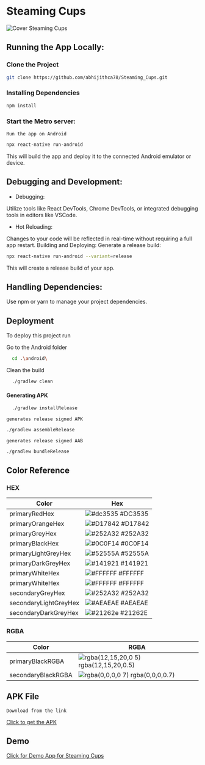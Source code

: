 # Steaming Cups


![Cover Steaming Cups](https://github.com/abhijithca78/Steaming_Cups/assets/83497961/893293e7-d1b3-498f-b075-e75e5b8cfb56)

## Running the App Locally:

### Clone the Project
```bash
git clone https://github.com/abhijithca78/Steaming_Cups.git
```

### Installing Dependencies
```bash
npm install
```

### Start the Metro server:

`Run the app on Android`

``` bash
npx react-native run-android
```

This will build the app and deploy it to the connected Android emulator or device.


## Debugging and Development:
- Debugging:

Utilize tools like React DevTools, Chrome DevTools, or integrated debugging tools in editors like VSCode.

- Hot Reloading:

Changes to your code will be reflected in real-time without requiring a full app restart.
Building and Deploying:
Generate a release build:

```bash
npx react-native run-android --variant=release
```
This will create a release build of your app.

## Handling Dependencies:

Use npm or yarn to manage your project dependencies.


## Deployment

To deploy this project run

Go to the Android folder
```bash
  cd .\android\
```
Clean the build
```bash
  ./gradlew clean
```
#### Generating APK
```bash
  ./gradlew installRelease
```
`generates release signed APK`
```bash
./gradlew assembleRelease
```

`generates release signed AAB`
```bash
./gradlew bundleRelease
```

## Color Reference

### HEX

| Color             | Hex                                                                |
| ----------------- | ------------------------------------------------------------------ |
| primaryRedHex | ![#dc3535](https://github.com/abhijithca78/Steaming_Cups/assets/83497961/0880ad55-027f-4ead-8884-2d812c769282) #DC3535 |
| primaryOrangeHex | ![#D17842](https://github.com/abhijithca78/Steaming_Cups/assets/83497961/8a15d8f5-4d31-4bdf-8e89-7a97ec83fca0) #D17842 |
| primaryGreyHex | ![#252A32](https://github.com/abhijithca78/Steaming_Cups/assets/83497961/0160094c-38e5-4883-ae68-be73ac62a4e5) #252A32 |
| primaryBlackHex | ![#0C0F14](https://github.com/abhijithca78/Steaming_Cups/assets/83497961/278832a9-68e1-466a-a2de-f611a66178b8) #0C0F14 |
| primaryLightGreyHex | ![#52555A](https://github.com/abhijithca78/Steaming_Cups/assets/83497961/d5bc1d1a-2daf-479d-9fcc-e472b9ff35cb) #52555A |
| primaryDarkGreyHex | ![#141921](https://github.com/abhijithca78/Steaming_Cups/assets/83497961/eb517894-fd07-4144-b5ea-9cd6d220301a) #141921 |
| primaryWhiteHex | ![#FFFFFF](https://github.com/abhijithca78/Steaming_Cups/assets/83497961/f9569350-08d1-4646-9ba2-d7edebc6c976) #FFFFFF |
| primaryWhiteHex | ![#FFFFFF](https://github.com/abhijithca78/Steaming_Cups/assets/83497961/f9569350-08d1-4646-9ba2-d7edebc6c976) #FFFFFF |
| secondaryGreyHex | ![#252A32](https://github.com/abhijithca78/Steaming_Cups/assets/83497961/0160094c-38e5-4883-ae68-be73ac62a4e5) #252A32 |
| secondaryLightGreyHex | ![#AEAEAE](https://github.com/abhijithca78/Steaming_Cups/assets/83497961/41d974f2-d250-4807-9489-5bfd9a5c4fb9) #AEAEAE |
| secondaryDarkGreyHex | ![#21262e](https://github.com/abhijithca78/Steaming_Cups/assets/83497961/d6136c2e-c892-421f-bb90-6b5c95ef03db) #21262E |


### RGBA

| Color             | RGBA                                                               |
| ----------------- | ------------------------------------------------------------------ |
| primaryBlackRGBA  | ![rgba(12,15,20,0 5)](https://github.com/abhijithca78/Steaming_Cups/assets/83497961/e85613b9-85cf-4813-bccf-c8150bbb8d17) rgba(12,15,20,0.5) |
| secondaryBlackRGBA | ![rgba(0,0,0,0 7)](https://github.com/abhijithca78/Steaming_Cups/assets/83497961/2773ac96-5a14-40bc-a872-afbec769d7ac) rgba(0,0,0,0.7) |

## APK File
`Download from the link`

[Click to get the APK](https://drive.google.com/file/d/1lpKzBpc0DZted2RmwtcRNCZjoZ26jDrr/view?usp=sharing)


## Demo

[Click for Demo App for Steaming Cups](https://www.figma.com/proto/RyVLhDKrymZhThABrSgzIK/Coffee-Shop-App-UI?type=design&node-id=52-2396&t=Lt5NlPeU7UB7xawr-1&scaling=scale-down&page-id=0%3A1&mode=design)


